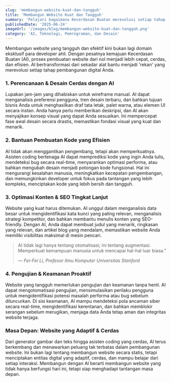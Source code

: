 ```yaml
---
slug: 'membangun-website-kuat-dan-tangguh'
title: 'Membangun Website Kuat dan Tangguh'
summary: 'Pelajari bagaimana Kecerdasan Buatan merevolusi setiap tahap pembangunan website, dari perencanaan hingga peluncuran, menjadikannya lebih kuat, tangguh, dan efisien.'
publishedDate: '2025-06-24'
imageUrl: '/images/blog/membangun-website-kuat-dan-tangguh.png'
category: 'AI, Teknologi, Pemrograman, dan Desain'
---
```


Membangun website yang tangguh dan efektif kini bukan lagi domain eksklusif para developer ahli. Dengan pesatnya kemajuan Kecerdasan Buatan (AI), proses pembuatan website dari nol menjadi lebih cepat, cerdas, dan efisien. AI bertransformasi dari sekadar alat bantu menjadi 'rekan' yang merevolusi setiap tahap pembangunan digital Anda.

### 1. Perencanaan & Desain Cerdas dengan AI

Lupakan jam-jam yang dihabiskan untuk wireframe manual. AI dapat menganalisis preferensi pengguna, tren desain terbaru, dan bahkan tujuan bisnis Anda untuk menghasilkan draf tata letak, palet warna, atau elemen UI secara instan. Anda hanya perlu memberikan deskripsi, dan AI akan menyajikan konsep visual yang dapat Anda sesuaikan. Ini mempercepat fase awal desain secara drastis, memastikan fondasi visual yang kuat dan menarik.

### 2. Bantuan Pembuatan Kode yang Efisien

AI tidak akan menggantikan pengembang, tetapi akan memperkuatnya. Asisten coding bertenaga AI dapat memprediksi kode yang ingin Anda tulis, mendeteksi bug secara real-time, menyarankan optimasi performa, atau bahkan mengubah desain menjadi potongan kode fungsional. Hal ini mengurangi kesalahan manusia, meningkatkan kecepatan pengembangan, dan memungkinkan developer untuk fokus pada tantangan yang lebih kompleks, menciptakan kode yang lebih bersih dan tangguh.

### 3. Optimasi Konten & SEO Tingkat Lanjut

Website yang kuat harus ditemukan. AI unggul dalam menganalisis data besar untuk mengidentifikasi kata kunci yang paling relevan, menganalisis strategi kompetitor, dan bahkan membantu menulis konten yang SEO-friendly. Dengan AI, Anda dapat membuat judul yang menarik, ringkasan yang relevan, dan artikel blog yang mendalam, memastikan website Anda memiliki visibilitas maksimal di mesin pencari.

> AI tidak lagi hanya tentang otomatisasi; ini tentang augmentasi. Memperkuat kemampuan manusia untuk mencapai hal-hal luar biasa."
>
> — *Fei-Fei Li, Profesor Ilmu Komputer Universitas Stanford*

### 4. Pengujian & Keamanan Proaktif

Website yang tangguh memerlukan pengujian dan keamanan tanpa henti. AI dapat mengotomatisasi pengujian, mensimulasikan perilaku pengguna untuk mengidentifikasi potensi masalah performa atau bug sebelum diluncurkan. Di sisi keamanan, AI mampu mendeteksi pola ancaman siber secara real-time, mengidentifikasi kerentanan, dan bahkan memblokir serangan sebelum merugikan, menjaga data Anda tetap aman dan integritas website terjaga.

### Masa Depan: Website yang Adaptif & Cerdas

Dari generator gambar dan teks hingga asisten coding yang cerdas, AI terus berkembang dan menawarkan peluang tak terbatas dalam pembangunan website. Ini bukan lagi tentang membangun website secara statis, tetapi menciptakan entitas digital yang adaptif, cerdas, dan mampu belajar dari setiap interaksi. Membangun dengan AI berarti membangun website yang tidak hanya berfungsi hari ini, tetapi siap menghadapi tantangan masa depan.
